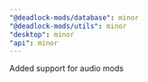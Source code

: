 ```yaml
---
"@deadlock-mods/database": minor
"@deadlock-mods/utils": minor
"desktop": minor
"api": minor
---
```


Added support for audio mods
